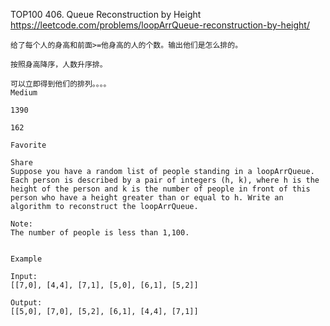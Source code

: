 TOP100
406. Queue Reconstruction by Height
https://leetcode.com/problems/loopArrQueue-reconstruction-by-height/


```aidl
给了每个人的身高和前面>=他身高的人的个数。输出他们是怎么排的。

按照身高降序，人数升序排。

可以立即得到他们的排列。。。。
Medium

1390

162

Favorite

Share
Suppose you have a random list of people standing in a loopArrQueue. Each person is described by a pair of integers (h, k), where h is the height of the person and k is the number of people in front of this person who have a height greater than or equal to h. Write an algorithm to reconstruct the loopArrQueue.

Note:
The number of people is less than 1,100.


Example

Input:
[[7,0], [4,4], [7,1], [5,0], [6,1], [5,2]]

Output:
[[5,0], [7,0], [5,2], [6,1], [4,4], [7,1]]
```
